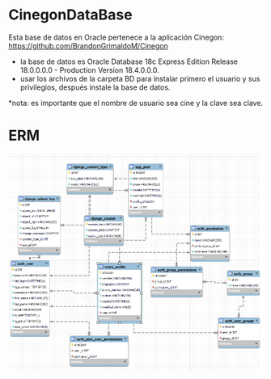 # CinegonDataBase
Esta base de datos en Oracle pertenece a la aplicación Cinegon: https://github.com/BrandonGrimaldoM/Cinegon

- la base de datos es Oracle Database 18c Express Edition Release 18.0.0.0.0 - Production Version 18.4.0.0.0.
- usar los archivos de la carpeta BD para instalar primero el usuario y sus privilegios, después instale la base de datos.

*nota: es importante que el nombre de usuario sea cine y la clave sea clave.

# ERM
![](https://github.com/BrandonGrimaldoM/GameOverWebDataBase/blob/master/BD/ERM.PNG)

